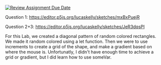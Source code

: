 [![Review Assignment Due Date](https://classroom.github.com/assets/deadline-readme-button-8d59dc4de5201274e310e4c54b9627a8934c3b88527886e3b421487c677d23eb.svg)](https://classroom.github.com/a/oPXDwk0m)


Question 1:
https://editor.p5js.org/lucaskelly/sketches/mxBxPuejR

Question 2+3:
https://editor.p5js.org/lucaskelly/sketches/JeR3dqsPl


For this Lab, we created a diagonal pattern of random colored rectangles. We made it random colored using a let function. Then we were to use increments to create a grid of the shape, and make a gradient based on where the mouse is. Unfortunatly, I didn't have enough time to achieve a grid or gradient, but I did learn how to use someVar. 
